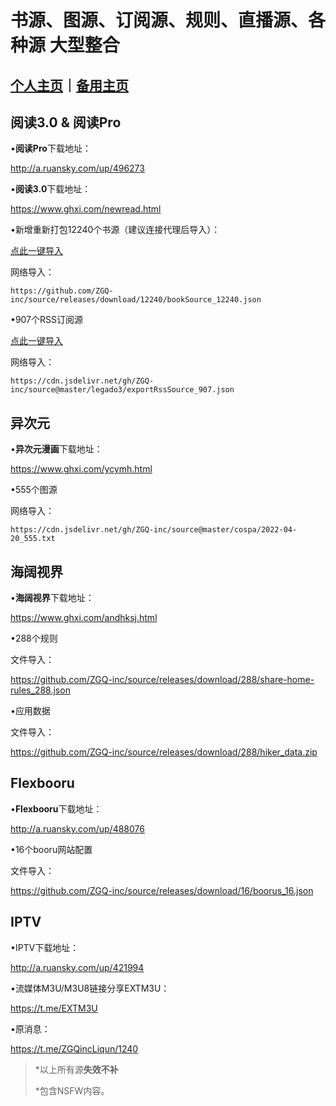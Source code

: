 # 书源、图源、订阅源、规则、直播源、各种源 大型整合

## [个人主页](https://zgq-inc.github.io/homepage/)｜[备用主页](https://zgq-inc.github.io/ZGQ-inc/)

## 阅读3.0 & 阅读Pro

•**阅读Pro**下载地址：

http://a.ruansky.com/up/496273

•**阅读3.0**下载地址：

https://www.ghxi.com/newread.html

•新增重新打包12240个书源（建议连接代理后导入）：

[点此一键导入](yuedu://booksource/importonline?src=https://github.com/ZGQ-inc/source/releases/download/12240/bookSource_12240.json)

网络导入：

`https://github.com/ZGQ-inc/source/releases/download/12240/bookSource_12240.json`

•907个RSS订阅源

[点此一键导入](yuedu://rsssource/importonline?src=https://cdn.jsdelivr.net/gh/ZGQ-inc/source@master/legado3/exportRssSource_907.json)

网络导入：

`https://cdn.jsdelivr.net/gh/ZGQ-inc/source@master/legado3/exportRssSource_907.json`

## 异次元

•**异次元漫画**下载地址：

https://www.ghxi.com/ycymh.html

•555个图源

网络导入：

`https://cdn.jsdelivr.net/gh/ZGQ-inc/source@master/cospa/2022-04-20_555.txt`

## 海阔视界

•**海阔视界**下载地址：

https://www.ghxi.com/andhksj.html

•288个规则

文件导入：

https://github.com/ZGQ-inc/source/releases/download/288/share-home-rules_288.json

•应用数据

文件导入：

https://github.com/ZGQ-inc/source/releases/download/288/hiker_data.zip

## Flexbooru

•**Flexbooru**下载地址：

http://a.ruansky.com/up/488076

•16个booru网站配置

文件导入：

https://github.com/ZGQ-inc/source/releases/download/16/boorus_16.json

## IPTV

•IPTV下载地址：

http://a.ruansky.com/up/421994

•流媒体M3U/M3U8链接分享EXTM3U：

https://t.me/EXTM3U

•原消息：

https://t.me/ZGQincLiqun/1240

> *以上所有源**失效不补**
> 
> *包含NSFW内容。
